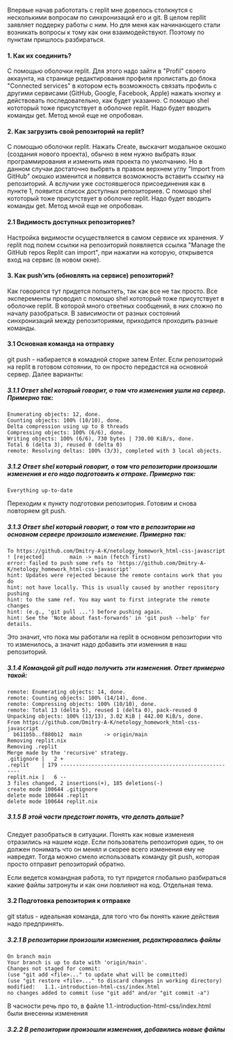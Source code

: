 Впервые начав работотать с replit мне довелось столкнутся с несколькими вопросам по синхронизаций его и git.
В целом repllit заявляет поддерку работы с ним. Но для меня как начинающего стали возникать вопросы к тому как они взаимодействуют. Поэтому по пунктам пришлось разбираться.

#### 1. Как их соединить?
С помощью оболочки replit. Для этого надо зайти в "Profil" своего аккаунта, на странице редактирования профиля пролистать до блока "Connected services" в котором есть возможность связать профиль с другими сервисами (GitHub, Google, Facebook, Apple) нажать кнопку и действовать последовательно, как будет указанно.
С помощю shel кототорый тоже присутствует в оболочке replit. Надо будет вводить команды get. Метод мной еще не опробован.

#### 2. Как загрузить свой репозиторий на replit?
С помощью оболочки replit. Нажать Create, выскачит модальное окошко (создания нового проекта), обычно в нем нужно выбрать язык программирования и изменить имя проекта по умолчанию. Но в данном случаи достаточно выбрвть в правом верхнем углу "Import from GitHub" окошко изменится и появится возможность вставить ссылку на репозиторий. А вслучии уже состоявшегося присоединения как в пункте 1, появится список доступных репозиториев.
С помощю shel кототорый тоже присутствует в оболочке replit. Надо будет вводить команды get. Метод мной еще не опробован.

#### 2.1 Видимость доступных репозиториев?
Настройка видимости осуществляется в самом сервисе их хранения. У replit под полем ссылки на репозиторий появляется ссылка "Manage the GitHub repos Replit can import", при нажатии на которую, открывется вход на сервис (в новом окне).

#### 3. Как push'ить (обновлять на сервисе) репозиторий?
Как говорится тут придется попыхтеть, так как все не так просто. Все эксперементы проводил с помощю shel кототорый тоже присутствует в оболочке replit. В которой много ответных сообщений, в них сложно по началу разобраться. В зависимости от разных состояний синхронизаций между репозиториями, приходится проходить разные команды.
#### 3.1 Основная команда на отправку
git push - набирается в комадной сторке затем Enter. Если репозиторий на replit в готовом сотоянии, то он просто передастся на основной сервер. Далее варианты:
##### 3.1.1 Ответ shel который говорит, о том что изменения ушли на сервер. Примерно так:
    Enumerating objects: 12, done.
    Counting objects: 100% (10/10), done.
    Delta compression using up to 8 threads
    Compressing objects: 100% (6/6), done.
    Writing objects: 100% (6/6), 730 bytes | 730.00 KiB/s, done.
    Total 6 (delta 3), reused 0 (delta 0)
    remote: Resolving deltas: 100% (3/3), completed with 3 local objects.
##### 3.1.2 Ответ shel который говорит, о том что репозитории произошли изменения и его надо подготовить к отпраке. Примерно так:
    Everything up-to-date
Переходим к пункту подготовки репозитория. Готовим и снова повторяем git push.

##### 3.1.3 Ответ shel который говорит, о том что в репозитории на основном сервере произошло изменение. Примерно так:
    To https://github.com/Dmitry-A-K/netology_homework_html-css-javascript
    ! [rejected]        main -> main (fetch first)
    error: failed to push some refs to 'https://github.com/Dmitry-A-K/netology_homework_html-css-javascript'
    hint: Updates were rejected because the remote contains work that you do
    hint: not have locally. This is usually caused by another repository pushing
    hint: to the same ref. You may want to first integrate the remote changes
    hint: (e.g., 'git pull ...') before pushing again.
    hint: See the 'Note about fast-forwards' in 'git push --help' for details.
Это значит, что пока мы работали на replit в основном репозитории что то изменилось, а значит надо добавить эти изменния в наш репозиторий.
##### 3.1.4 Командой git pull надо получить эти изменения. Ответ примерно такой:
    remote: Enumerating objects: 14, done.
    remote: Counting objects: 100% (14/14), done.
    remote: Compressing objects: 100% (10/10), done.
    remote: Total 13 (delta 5), reused 1 (delta 0), pack-reused 0
    Unpacking objects: 100% (13/13), 3.02 KiB | 442.00 KiB/s, done.
    From https://github.com/Dmitry-A-K/netology_homework_html-css-javascript
      b611b5b..f880b12  main       -> origin/main
    Removing replit.nix
    Removing .replit
    Merge made by the 'recursive' strategy.
    .gitignore |   2 +
    .replit    | 179 ---------------------------------------------------------
    replit.nix |   6 --
    3 files changed, 2 insertions(+), 185 deletions(-)
    create mode 100644 .gitignore
    delete mode 100644 .replit
    delete mode 100644 replit.nix
##### 3.1.5 В этой части предстоит понять, что делать дальше?
Следует разобраться в ситуации. Понять как новые изменеия отразились на нашем коде. Если пользователь репозитория один, то он должен понимать что он менял и скорее всего изменения ему не навредят. Тогда можно смело использовать команду git push, которая просто отправит репозиторий обратно.

Если ведется командная работа, то тут придется глобально разбираться какие файлы затронуты и как они повлияют на код. Отдельная тема.

#### 3.2 Подготовка репозитория к отправке
git status - идеальная команда, для того что бы понять какие действия надо предпринять.
##### 3.2.1 В репозитории произошли изменения, редактировались файлы
    On branch main
    Your branch is up to date with 'origin/main'.
    Changes not staged for commit:
    (use "git add <file>..." to update what will be committed)
    (use "git restore <file>..." to discard changes in working directory)
    modified:   1.1.-introduction-html-css/index.html
    no changes added to commit (use "git add" and/or "git commit -a")
В часности речь про то, в файле 1.1.-introduction-html-css/index.html были внесенны изменения
##### 3.2.2 В репозитории произошли изменения, добавились новые файлы
